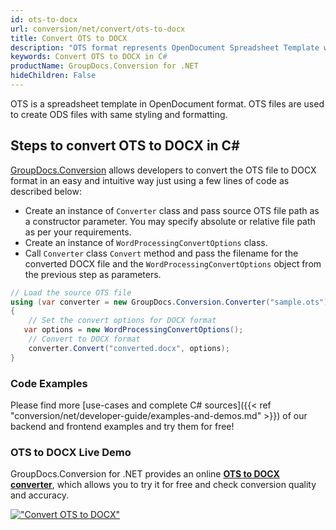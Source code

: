 ```yaml
---
id: ots-to-docx
url: conversion/net/convert/ots-to-docx
title: Convert OTS to DOCX
description: "OTS format represents OpenDocument Spreadsheet Template with .ots extension. Learn how to convert OTS to DOCX file programmatically in C# language using GroupDocs.Conversion for .NET library."
keywords: Convert OTS to DOCX in C#
productName: GroupDocs.Conversion for .NET
hideChildren: False
---
```


OTS is a spreadsheet template in OpenDocument format. OTS files are used to create ODS files with same styling and formatting.

## Steps to convert OTS to DOCX in C#

[GroupDocs.Conversion](https://products.groupdocs.com/conversion/net) allows developers to convert the OTS file to DOCX format in an easy and intuitive way just using a few lines of code as described below:

* Create an instance of `Converter` class and pass source OTS file path as a constructor parameter. You may specify absolute or relative file path as per your requirements. 
* Create an instance of `WordProcessingConvertOptions` class.
* Call `Converter` class `Convert` method and pass the filename for the converted DOCX file and the `WordProcessingConvertOptions` object from the previous step as parameters.

```csharp
// Load the source OTS file
using (var converter = new GroupDocs.Conversion.Converter("sample.ots"))
{
    // Set the convert options for DOCX format
   var options = new WordProcessingConvertOptions();
    // Convert to DOCX format
    converter.Convert("converted.docx", options);
}
```

### Code Examples

Please find more [use-cases and complete C# sources]({{< ref "conversion/net/developer-guide/examples-and-demos.md" >}}) of our backend and frontend examples and try them for free!

### OTS to DOCX Live Demo

GroupDocs.Conversion for .NET provides an online [**OTS to DOCX converter**](https://products.groupdocs.app/conversion/ots-to-docx), which allows you to try it for free and check conversion quality and accuracy.

[!["Convert OTS to DOCX"](conversion/net/images/convert-to-docx/convert-ots-to-docx.png)](https://products.groupdocs.app/conversion/ots-to-docx)